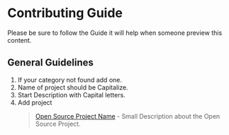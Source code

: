 # Contributing Guide

Please be sure to follow the Guide it will help when someone preview this content.

## General Guidelines

1. If your category not found add one.
2. Name of project should be Capitalize.
3. Start Description with Capital letters.
4. Add project
    > [Open Source Project Name](https://github.com/obiefy/api-response) - Small Description about the Open Source Project.
